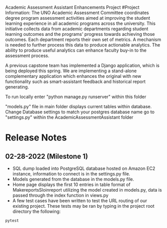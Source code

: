 Academic Assessment Assistant Enhancements Project
#Project Information:
The UNO Academic Assessment Committee coordinates degree program assessment activities aimed at improving the student learning experience in all academic programs across the university. This initiative collects data from academic departments regarding student learning outcomes and the programs' progress towards achieving those outcomes. Each department reports their own set of metrics. A mechanism is needed to further process this data to produce actionable analytics. The ability to produce useful analytics can enhance faculty buy-in to the assessment process.

A previous capstone team has implemented a Django application, which is being deployed this spring. We are implementing a stand-alone complementary application which enhances the original with new functionality such as smart-assistant feedback and historical report generating.


To run locally enter "python manage.py runserver" within this folder

"models.py" file in main folder displays current tables within database.
Change Database settings to match your postgres database name go to
"settings.py" within the AcademicAssessmentAssistant folder 

# Release Notes

## 02-28-2022 (Milestone 1)

- SQL dump loaded into PostgreSQL database hosted on Amazon EC2 instance, information to connect is in the settings.py file.
- Models generated from the database in the models.py file.
- Home page displays the first 10 entries in table format of MakereportsSloinreport utilizing the model created in models.py, data is passed through the index function in views.py
- A few test cases have been written to test the URL routing of our existing project. These tests may be ran by typing in the project root directory the following:
```
pytest
```
